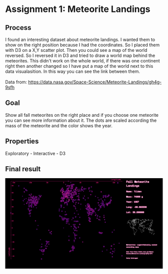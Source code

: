 # Assignment 1: Meteorite Landings

## Process 
I found an interesting dataset about meteorite landings. I wanted them to show on the right position because I had the coordinates. So I placed them with D3 on a X,Y scatter plot. Then you could see a map of the world reversed. So I reversed it in D3 and tried to draw a world map behind the meteorites. This didn't work on the whole world, if there was one continent right then another changed so I have put a map of the world next to this data visualasition. In this way you can see the link between them. 
<br>
<br>
Data from: https://data.nasa.gov/Space-Science/Meteorite-Landings/gh4g-9sfh

## Goal
Show all fall meteorites on the right place and if you choose one meteorite you can see more information about it. The dots are scaled according the mass of the meteorite and the color shows the year. 

## Properties
Exploratory - Interactive - D3

## Final result
![alt text](https://github.com/sandyverbruggen123/Data-Visualisation/blob/master/Assignment%201/Finalresult.png)


